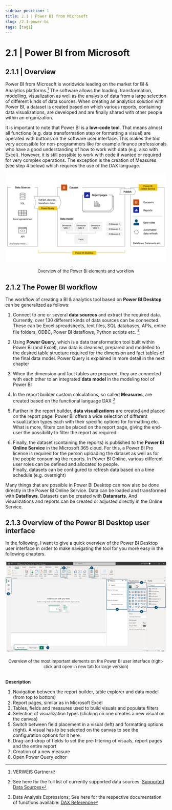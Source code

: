 ```yaml
---
sidebar_position: 1
title: 2.1 | Power BI from Microsoft
slug: /2.1-power-bi
tags: [tag1]
---
```


# 2.1 | Power BI from Microsoft

## 2.1.1 | Overview

Power BI from Microsoft is worldwide leading on the market for BI & Analytics platforms.[^1] The software allows the loading, transformation, modelling, visualization as well as the analysis of data from a large selection of different kinds of data sources. When creating an analytics solution with Power BI, a dataset is created based on which various reports, containing data visualizations, are developed and are finally shared with other people within an organization.

It is important to note that Power BI is a **low-code tool**. That means almost all functions (e.g. data transformation step or formatting a visual) are operated with buttons on the software user interface. This makes the tool very accessible for non-programmers like for example finance professionals who have a good understanding of how to work with data (e.g. also with Excel). However, it is still possible to work with code if wanted or required for very complex operations. The exception is the creation of Measures (see step 4 below) which requires the use of the DAX language.

![Power BI Overview](/img/img_book_02-1.png)
<div align="center"><font size= "2">Overview of the Power BI elements and workflow</font></div>

## 2.1.2 The Power BI workflow

The workflow of creating a BI & analytics tool based on **Power BI Desktop** can be generalized as follows:

1. Connect to one or several **data sources** and extract the required data. Currently, over 130 different kinds of data sources can be connected. These can be Excel spreadsheets, text files, SQL databases, APIs, entire file folders, ODBC, Power BI dataflows, Python scripts etc. [^2]

2. Using **Power Query**, which is a data transformation tool built within Power BI (and Excel), raw data is cleansed, prepared and modelled to the desired table structure required for the dimension and fact tables of the final data model. Power Query is explained in more detail in the next chapter

3. When the dimension and fact tables are prepared, they are connected with each other to an integrated **data model** in the modeling tool of Power BI

4. In the report builder custom calculations, so called **Measures**, are created based on the functional language DAX [^3]

5. Further in the report builder, **data visualizations** are created and placed on the report page. Power BI offers a wide selection of different visualization types each with their specific options for formatting etc. What is more, filters can be placed on the report page, giving the end-user the possibility to filter the report as required

6. Finally, the dataset (containing the reports) is published to the **Power BI Online Service** in the Microsoft 365 cloud. For this, a Power BI Pro license is required for the person uploading the dataset as well as for the people consuming the reports. In Power BI Online, various different user roles can be defined and allocated to people. <br/>
Finally, datasets can be configured to refresh data based on a time schedule (e.g. overnight)

Many things that are possible in Power BI Desktop can now also be done directly in the Power BI Online Service. Data can be loaded and transformed with **Dataflows**. Datasets can be created with **Datamarts**. And visualizations and reports can be created or adjusted directly in the Online Service.

## 2.1.3 Overview of the Power BI Desktop user interface

In the following, I want to give a quick overview of the Power BI Desktop user interface in order to make navigating the tool for you more easy in the following chapters.

![Power BI User Interface](/img/img_book_02-2.png)
<div align="center"><font size= "2">Overview of the most important elements on the Power BI user interface (right-click and open in new tab for large version)</font></div>
<br/>

**Description**
1. Navigation between the report builder, table explorer and data model (from top to bottom)
2. Report pages, similar as in Microsoft Excel
3. Tables, fields and measures used to build visuals and populate filters
4. Selection of visualization types (clicking on one creates a new visual on the canvas)
5. Switch between field placement in a visual (left) and formatting options (right). A visual has to be selected on the canvas to see the configuration options for it here
6. Drag-and-drop of fields to set the pre-filtering of visuals, report pages and the entire report
7. Creation of a new measure
8. Open Power Query editor


[^1]: VERWEIS Gartner
[^2]: See here for the full list of currently supported data sources: [<ins>Supported Data Sources</ins>](https://learn.microsoft.com/en-us/power-bi/connect-data/power-bi-data-sources)
[^3]: Data Analysis Expressions; See here for the respective documentation of functions available: [<ins>DAX Reference</ins>](https://learn.microsoft.com/en-us/dax/dax-function-reference)